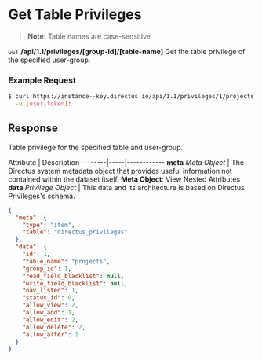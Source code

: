 # Get Table Privileges

> **Note:** Table names are case-sensitive

<span class="request">`GET` **/api/1.1/privileges/[group-id]/[table-name]**</span>
<span class="description">Get the table privilege of the specified user-group.</span>

### Example Request

```bash
$ curl https://instance--key.directus.io/api/1.1/privileges/1/projects \
  -u [user-token]:
```

## Response

Table privilege for the specified table and user-group.

<span class="attributes">Attribute</span> | Description
--------|-----|------------
**meta** _Meta Object_ | The Directus system metadata object that provides useful information not contained within the dataset itself. <a class="object">**Meta Object**: View Nested Attributes</a>
<span class="custom">**data**</span> _Privilege Object_ | <span class="custom">This data and its architecture is based on Directus Privileges's schema.</span>

```json
{
  "meta": {
    "type": "item",
    "table": "directus_privileges"
  },
  "data": {
    "id": 1,
    "table_name": "projects",
    "group_id": 1,
    "read_field_blacklist": null,
    "write_field_blacklist": null,
    "nav_listed": 1,
    "status_id": 0,
    "allow_view": 2,
    "allow_add": 1,
    "allow_edit": 2,
    "allow_delete": 2,
    "allow_alter": 1
  }
}
```
